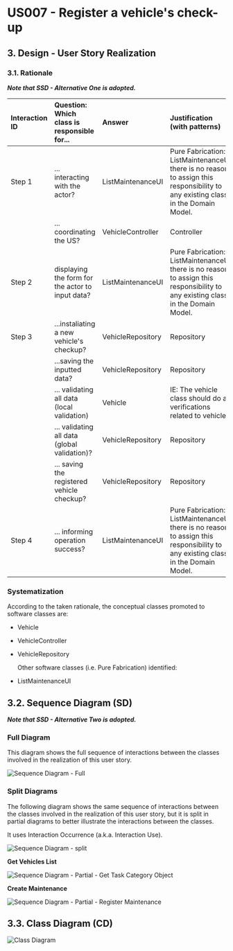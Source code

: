 # US007 - Register a vehicle's check-up

## 3. Design - User Story Realization

### 3.1. Rationale

_**Note that SSD - Alternative One is adopted.**_

| Interaction ID | Question: Which class is responsible for...       | Answer            | Justification (with patterns)                                                                                                   |
|:---------------|:--------------------------------------------------|:------------------|:--------------------------------------------------------------------------------------------------------------------------------|
| Step 1         | 	... interacting with the actor?                  | ListMaintenanceUI | Pure Fabrication: ListMaintenanceUI there is no reason to assign this responsibility to any existing class in the Domain Model. |
| 			  		        | 	... coordinating the US?                         | VehicleController | Controller                                                                                                                      |
| Step 2         | 	displaying the form for the actor to input data? | ListMaintenanceUI | Pure Fabrication: ListMaintenanceUI there is no reason to assign this responsibility to any existing class in the Domain Model. |
| Step 3	        | 	...instaliating a new vehicle's checkup?         | VehicleRepository | Repository                                                                                                                      |
| 		             | 	...saving the inputted data?                     | VehicleRepository | Repository                                                                                                                      |
| 		             | 	... validating all data (local validation)       | Vehicle           | IE: The vehicle class should do all verifications related to vehicles                                                           |
| 			  		        | 	... validating all data (global validation)?     | VehicleRepository | Repository                                                                                                                      | 
| 			  		        | 	... saving the registered vehicle checkup?       | VehicleRepository | Repository                                                                                                                      | 
| Step 4  		     | 	... informing operation success?                 | ListMaintenanceUI | Pure Fabrication: ListMaintenanceUI there is no reason to assign this responsibility to any existing class in the Domain Model. |

### Systematization ##

According to the taken rationale, the conceptual classes promoted to software classes are:

* Vehicle
* VehicleController
* VehicleRepository

  Other software classes (i.e. Pure Fabrication) identified:

* ListMaintenanceUI

## 3.2. Sequence Diagram (SD)

_**Note that SSD - Alternative Two is adopted.**_

### Full Diagram

This diagram shows the full sequence of interactions between the classes involved in the realization of this user story.

![Sequence Diagram - Full](svg/us007-sequence-diagram-full.svg)

### Split Diagrams

The following diagram shows the same sequence of interactions between the classes involved in the realization of this
user story, but it is split in partial diagrams to better illustrate the interactions between the classes.

It uses Interaction Occurrence (a.k.a. Interaction Use).

![Sequence Diagram - split](svg/us007-sequence-diagram-split.svg)

**Get Vehicles List**

![Sequence Diagram - Partial - Get Task Category Object](svg/us007-sequence-diagram-partial-get-list.svg)

**Create Maintenance**

![Sequence Diagram - Partial - Register Maintenance](svg/us007-sequence-diagram-partial-register-maintenance.svg)

## 3.3. Class Diagram (CD)

![Class Diagram](svg/us007-class-diagram.svg)